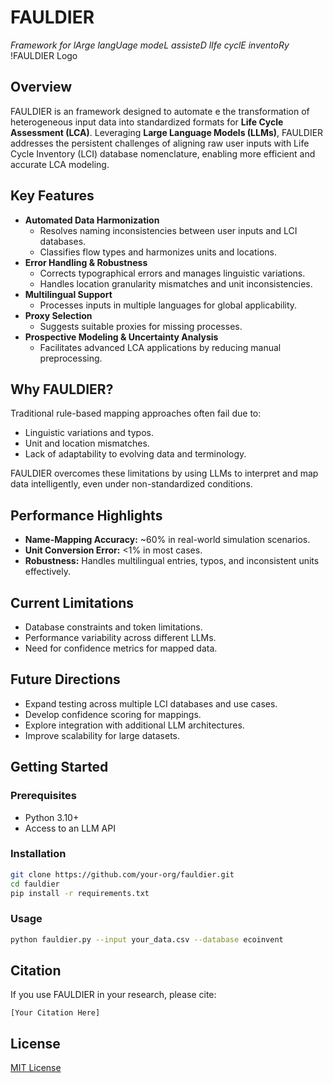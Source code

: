 
# FAULDIER  
*Framework for lArge langUage modeL assisteD lIfe cyclE inventoRy*
!FAULDIER Logo

## Overview
FAULDIER is an framework designed to automate e the transformation of heterogeneous input data into standardized formats for **Life Cycle Assessment (LCA)**. Leveraging **Large Language Models (LLMs)**, FAULDIER addresses the persistent challenges of aligning raw user inputs with Life Cycle Inventory (LCI) database nomenclature, enabling more efficient and accurate LCA modeling.

## Key Features
- **Automated Data Harmonization**  
  - Resolves naming inconsistencies between user inputs and LCI databases.  
  - Classifies flow types and harmonizes units and locations.
- **Error Handling & Robustness**  
  - Corrects typographical errors and manages linguistic variations.  
  - Handles location granularity mismatches and unit inconsistencies.
- **Multilingual Support**  
  - Processes inputs in multiple languages for global applicability.
- **Proxy Selection**  
  - Suggests suitable proxies for missing processes.
- **Prospective Modeling & Uncertainty Analysis**  
  - Facilitates advanced LCA applications by reducing manual preprocessing.

## Why FAULDIER?
Traditional rule-based mapping approaches often fail due to:
- Linguistic variations and typos.
- Unit and location mismatches.
- Lack of adaptability to evolving data and terminology.

FAULDIER overcomes these limitations by using LLMs to interpret and map data intelligently, even under non-standardized conditions.

## Performance Highlights
- **Name-Mapping Accuracy:** ~60% in real-world simulation scenarios.
- **Unit Conversion Error:** <1% in most cases.
- **Robustness:** Handles multilingual entries, typos, and inconsistent units effectively.

## Current Limitations
- Database constraints and token limitations.
- Performance variability across different LLMs.
- Need for confidence metrics for mapped data.

## Future Directions
- Expand testing across multiple LCI databases and use cases.
- Develop confidence scoring for mappings.
- Explore integration with additional LLM architectures.
- Improve scalability for large datasets.

## Getting Started
### Prerequisites
- Python 3.10+
- Access to an LLM API 


### Installation
```bash
git clone https://github.com/your-org/fauldier.git
cd fauldier
pip install -r requirements.txt
```

### Usage
```bash
python fauldier.py --input your_data.csv --database ecoinvent
```

## Citation
If you use FAULDIER in your research, please cite:
```
[Your Citation Here]
```

## License
[MIT License](LICENSE)
